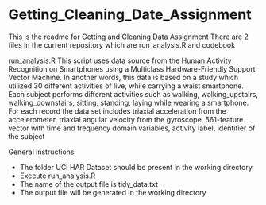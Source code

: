 Getting_Cleaning_Date_Assignment
================================
This is the readme for Getting and Cleaning Data Assignment
There are 2 files in the current repository which are run_analysis.R and codebook

run_analysis.R
This script uses data source from the Human Activity Recognition on Smartphones using a Multiclass Hardware-Friendly Support Vector Machine. In another words, this data is based on a study which utilized 30 different activities of live, while carrying a waist smartphone.
Each subject performs different activities such as walking, walking_upstairs, walking_downstairs, sitting, standing, laying while wearing a smartphone.
For each record the data set includes triaxial acceleration from the accelerometer, triaxial angular velocity from the gyroscope, 561-feature vector with time and frequency domain variables, activity label, identifier of the subject

General instructions
- The folder UCI HAR Dataset should be present in the working directory
- Execute run_analysis.R
- The name of the output file is tidy_data.txt
- The output file will be generated in the working directory
